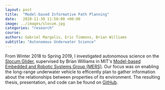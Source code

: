 ```yaml
---
layout: post
title:  "Model-based Informative Path Planning"
date:   2020-11-30 11:58:00 +00:00
image: ../images/slocum.jpg
categories: "research"
course: 
authors: Gabriel Margolis, Eric Timmons, Brian Williams
subtitle: "Autonomous Underwater Science"
---
```


From Winter 2018 to Spring 2019, I investigated autonomous science on the [Slocum Glider](https://www.video.teledynemarine.com/video/35861012/slocum-glider-overview), supervised by Brian Williams in MIT's [Model-based Embedded and Robotic Systems Group (MERS)](http://groups.csail.mit.edu/mers/). Our focus was on enabling the long-range underwater vehicle to efficently plan to gather information about the relationships between properties of its environment. The resulting thesis, presentation, and code can be found on [GitHub](https://github.com/gmargo11/MIPP).